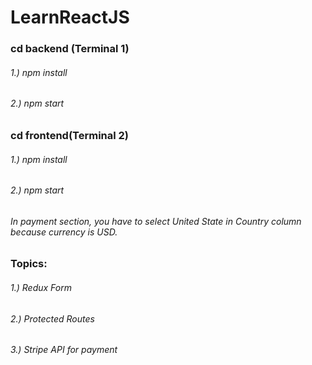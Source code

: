 # LearnReactJS

### cd backend (Terminal 1)
###### 1.) npm install
###### 2.) npm start

### cd frontend(Terminal 2)
###### 1.) npm install
###### 2.) npm start


###### In payment section, you have to select United State in Country column because currency is USD.

### Topics:
###### 1.) Redux Form
###### 2.) Protected Routes
###### 3.) Stripe API for payment

